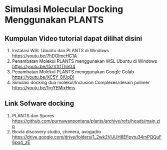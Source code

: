 # Simulasi Molecular Docking Menggunakan PLANTS
## Kumpulan Video tutorial dapat dilihat disini
1. Instalasi WSL Ubuntu dan PLANTS di Windows https://youtu.be/7hDOlmcHC1A
2. Penambatan Molekul PLANTS menggunakan WSL Ubuntu di Windows https://youtu.be/15zVXfThhG4
3. Penambatan Molekul PLANTS menggunakan Google Colab https://youtu.be/XC5Y_8IUpDI
4. Simulasi docking dua molekul/Inclusion Complexes/desain polimer https://youtu.be/1rgYEMjxHms 

## Link Sofware docking
1. PLANTS dan Spores https://github.com/purnawanpontana/plants/archive/refs/heads/main.zip
2. Biovia discovery studio, chimera, avogadro https://drive.google.com/drive/folders/1_2wk2VlJUH8EFpytu34mPQQuF6pq4_zE
